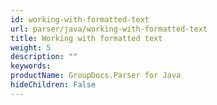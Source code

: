 ```yaml
---
id: working-with-formatted-text
url: parser/java/working-with-formatted-text
title: Working with formatted text
weight: 5
description: ""
keywords: 
productName: GroupDocs.Parser for Java
hideChildren: False
---
```


